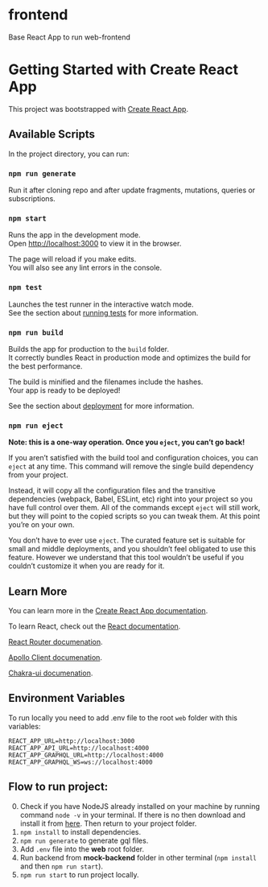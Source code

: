 # frontend
Base React App to run web-frontend 

# Getting Started with Create React App

This project was bootstrapped with [Create React App](https://github.com/facebook/create-react-app).

## Available Scripts

In the project directory, you can run:

### `npm run generate`

Run it after cloning repo and after update fragments, mutations, queries or subscriptions.

### `npm start`

Runs the app in the development mode.\
Open [http://localhost:3000](http://localhost:3000) to view it in the browser.

The page will reload if you make edits.\
You will also see any lint errors in the console.

### `npm test`

Launches the test runner in the interactive watch mode.\
See the section about [running tests](https://facebook.github.io/create-react-app/docs/running-tests) for more information.

### `npm run build`

Builds the app for production to the `build` folder.\
It correctly bundles React in production mode and optimizes the build for the best performance.

The build is minified and the filenames include the hashes.\
Your app is ready to be deployed!

See the section about [deployment](https://facebook.github.io/create-react-app/docs/deployment) for more information.

### `npm run eject`

**Note: this is a one-way operation. Once you `eject`, you can’t go back!**

If you aren’t satisfied with the build tool and configuration choices, you can `eject` at any time. This command will remove the single build dependency from your project.

Instead, it will copy all the configuration files and the transitive dependencies (webpack, Babel, ESLint, etc) right into your project so you have full control over them. All of the commands except `eject` will still work, but they will point to the copied scripts so you can tweak them. At this point you’re on your own.

You don’t have to ever use `eject`. The curated feature set is suitable for small and middle deployments, and you shouldn’t feel obligated to use this feature. However we understand that this tool wouldn’t be useful if you couldn’t customize it when you are ready for it.

## Learn More

You can learn more in the [Create React App documentation](https://facebook.github.io/create-react-app/docs/getting-started).

To learn React, check out the [React documentation](https://reactjs.org/).

[React Router documenation](https://reactrouter.com/en/v6.3.0/getting-started/overview).

[Apollo Client documenation](https://www.apollographql.com/docs/react).

[Chakra-ui documenation](https://chakra-ui.com/docs/components).

## Environment Variables

To run locally you need to add .env file to the root `web` folder with this variables:

```
REACT_APP_URL=http://localhost:3000
REACT_APP_API_URL=http://localhost:4000
REACT_APP_GRAPHQL_URL=http://localhost:4000
REACT_APP_GRAPHQL_WS=ws://localhost:4000
```

## Flow to run project:
0. Check if you have NodeJS already installed on your machine by running command `node -v` in your terminal. If there is no then download and install it from [here](https://nodejs.org/en/). Then return to your project folder.
1. `npm install` to install dependencies.
2. `npm run generate` to generate gql files.
3. Add `.env` file into the **web** root folder.
4. Run backend from **mock-backend** folder in other terminal (`npm install` and then `npm run start`).
5. `npm run start` to run project locally.
